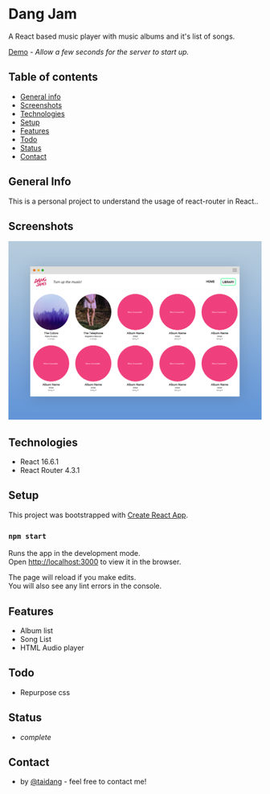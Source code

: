 # Dang Jam

A React based music player with music albums and it's list of songs.

[Demo](https://react-jam-music-player.herokuapp.com/) - _Allow a few seconds for the server to start up._

## Table of contents

- [General info](#general-info)
- [Screenshots](#screenshots)
- [Technologies](#technologies)
- [Setup](#setup)
- [Features](#features)
- [Todo](#todo)
- [Status](#status)
- [Contact](#contact)

## General Info

This is a personal project to understand the usage of react-router in React..

## Screenshots

![Project Screenshot](./public/readme-screenshot.png)

## Technologies

- React 16.6.1
- React Router 4.3.1

## Setup

This project was bootstrapped with [Create React App](https://github.com/facebook/create-react-app).

### `npm start`

Runs the app in the development mode.<br>
Open [http://localhost:3000](http://localhost:3000) to view it in the browser.

The page will reload if you make edits.<br>
You will also see any lint errors in the console.

## Features

- Album list
- Song List
- HTML Audio player

## Todo

- Repurpose css

## Status

- _complete_

## Contact

- by [@taidang](https://dangarts.com) - feel free to contact me!
